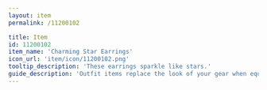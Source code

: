 ```yaml
---
layout: item
permalink: /11200102

title: Item
id: 11200102
item_name: 'Charming Star Earrings'
icon_url: 'item/icon/11200102.png'
tooltip_description: 'These earrings sparkle like stars.'
guide_description: 'Outfit items replace the look of your gear when equipped.'
---
```


